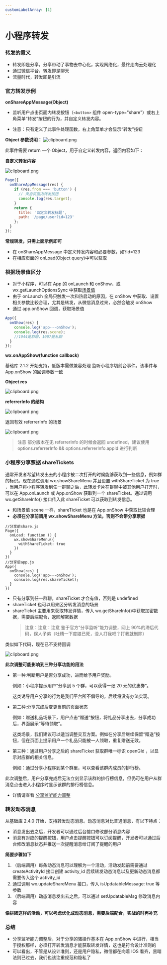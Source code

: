 ```yaml
---
customLabelArray: [1]
---
```


# <Label :level='1'/>小程序转发

### 转发的意义

- 转发即是分享，分享带动了事物去中心化，实现网络化，最终走向云处理化
- 通过微信平台，转发即是聊天
- 流量时代，转发即是引流

### 官方转发示例

**onShareAppMessage(Object)**

- 监听用户点击页面内转发按钮（`<button>` 组件 open-type="share"）或右上角菜单“转发”按钮的行为，并自定义转发内容。

- 注意：只有定义了此事件处理函数，右上角菜单才会显示“转发”按钮

**Object 参数说明：**
![clipboard.png](./share/share1.png)

此事件需要 return 一个 Object，用于自定义转发内容，返回内容如下：

**自定义转发内容**

![clipboard.png](./share/share2.png)

```js
Page({
  onShareAppMessage(res) {
    if (res.from === 'button') {
      // 来自页面内转发按钮
      console.log(res.target);
    }
    return {
      title: '自定义转发标题',
      path: '/page/user?id=123'
    };
  }
});
```

**常规转发，只需上面示例即可**

- 在 onShareAppMessage 中定义转发内容和必要参数，如?id=123
- 在相应页面的 onLoad(Object query)中可以获取

### 根据场景值区分

- 对于小程序，可以在 App 的 onLaunch 和 onShow，或 wx.getLaunchOptionsSync 中获取[场景值](https://developers.weixin.qq.com/miniprogram/dev/framework/app-service/scene.html)
- 由于 onLaunch 全局只触发一次和热启动的原因，在 onShow 中获取、设置相关参数比较合理，尤其是转发，从微信消息过来，必然会触发 onShow
- 通过 app.onShow 回调，获取场景值

```js
App({
  onShow(res) {
    console.log('app---onShow');
    console.log(res.scene);
    //1044是群聊，1007是私聊
  }
});
```

**wx.onAppShow(function callback)**

基础库 2.1.2 开始支持，低版本需做兼容处理
监听小程序切前台事件。该事件与 App.onShow 的回调参数一致

**Object res**

![clipboard.png](./share/share3.png)

**referrerInfo 的结构**

![clipboard.png](./share/share4.png)

返回有效 referrerInfo 的场景

![clipboard.png](./share/share5.png)

> 注意
> 部分版本在无 referrerInfo 的时候会返回 undefined，建议使用 options.referrerInfo && options.referrerInfo.appId 进行判断

### 小程序分享票据 shareTickets

通常开发者希望转发出去的小程序被二次打开的时候能够获取到一些信息，例如群的标识。现在通过调用 wx.showShareMenu 并且设置 withShareTicket 为 true ，当用户将小程序转发到任一群聊之后，此转发卡片在群聊中被其他用户打开时，可以在 App.onLaunch 或 App.onShow 获取到一个 shareTicket。通过调用 wx.getShareInfo() 接口传入此 shareTicket 可以获取到转发信息。

- 和场景值 scene 一样，shareTicket 也是在 App.onShow 中获取比较合理
- **必须在分享前调用 wx.showShareMenu 方法，否则不会带分享票据**

```
//分享前share.js
Page({
  onLoad: function () {
    wx.showShareMenu({
      withShareTicket: true
    })
  }
})
//分享后app.js
App({
  onShow(res) {
    console.log('app---onShow');
    console.log(res.shareTicket);
  }
})
```

- 只有分享到任一群聊，shareTicket 才会有值，否则是 undefined
- shareTicket 也可以用来区分转发消息的场景
- shareTicket 主要用来获取转发详情，传入 wx.getShareInfo()中获取加密数据，需要后端配合，返回解密数据
  > 注意：注意：注意
  > 鉴于官方“分享监听”能力调整，网上 90%的滞后代码，误人子弟（吐槽一下度娘已死，没人打我吧？打我就删除）

类似如下代码，现在已不支持回调

![clipboard.png](./share/share6.png)

**此次调整可能影响到三种分享功能的用法**

- 第一种:判断用户是否分享成功，进而给予用户奖励。

  例如：小程序提示用户“分享到 5 个群，可以获得一张 20 元的优惠券”。

  这类诱导用户分享的行为是我们平台所不倡导的，后续将没有办法实现。

- 第二种:分享完成后变更当前的页面状态

  例如：赠送礼品场景下，用户点击“赠送”按钮，将礼品分享出去，分享成功后，界面展示“等待领取”。

  这类场景，我们建议可以适当调整交互方案。例如在分享后继续保留“赠送”按钮，但在页面上提示用户一个礼品只能被一人领取，重复赠送无效。

- 第三种：通过用户分享之后的 shareTicket 获取群唯一标识 openGId ，以显示对应群的相关信息。

  例如：通过分享小程序到某个群里，可以查看该群内成员的排行榜。

此次调整后，用户分享完成后无法立刻显示该群的排行榜信息，但仍可在用户从群消息点击进入小程序时显示该群的排行榜信息。

- 详情请查看 [分享监听能力调整](https://developers.weixin.qq.com/community/develop/doc/0000447a5b431807af57249a551408)

### 转发动态消息

从基础库 2.4.0 开始，支持转发动态消息。动态消息对比普通消息，有以下特点：

- 消息发出去之后，开发者可以通过后台接口修改部分消息内容
- 消息有对应的提醒按钮，用户点击提醒按钮可以订阅提醒，开发者可以通过后台修改消息状态并推送一次提醒消息给订阅了提醒的用户

**简要步骤如下**

1. （后端调用）每条动态消息可以理解为一个活动，活动发起前需要通过 createActivityId 接口创建 activity_id 后续转发动态消息以及更新动态消息都需要传入这个 activity_id
2. 通过调用 wx.updateShareMenu 接口，传入 isUpdatableMessage: true 等参数
3. （后端调用）动态消息发出去之后，可以通过 setUpdatableMsg 修改消息内容

**像拼团这样的活动，可以考虑优化成动态消息，需要后端配合，实战的时再补充**

### 总结

- 分享监听能力调整后，对于分享的骚操作基本在 App.onShow 中进行，相当于授权那样，必须打开转发消息才能获取转发详情，这也是符合设计准则的
- 可以看出，不管是从设计准则，还是用户隐私，微信都在向着 IOS 看齐，黑暗法则已过去，我们也该注重规范和隐私了
